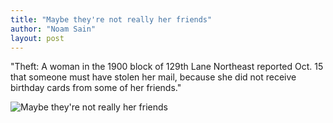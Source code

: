 ```yaml
---
title: "Maybe they're not really her friends"
author: "Noam Sain"
layout: post
---
```


"Theft: A woman in the 1900 block of 129th Lane Northeast reported Oct. 15 that someone must have stolen her mail, because she did not receive birthday cards from some of her friends."

![Maybe they're not really her friends](https://1.bp.blogspot.com/_8aN4krk1nsk/SyD9OH6ukyI/AAAAAAAAAUI/697GZklgwGo/s1600/image009.gif "Maybe they're not really her friends")
